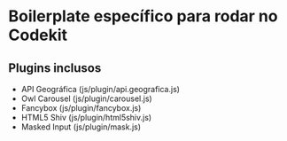 # Boilerplate específico para rodar no Codekit #   

## Plugins inclusos ##
- API Geográfica (js/plugin/api.geografica.js)   
- Owl Carousel (js/plugin/carousel.js)   
- Fancybox (js/plugin/fancybox.js)   
- HTML5 Shiv (js/plugin/html5shiv.js)   
- Masked Input (js/plugin/mask.js)   